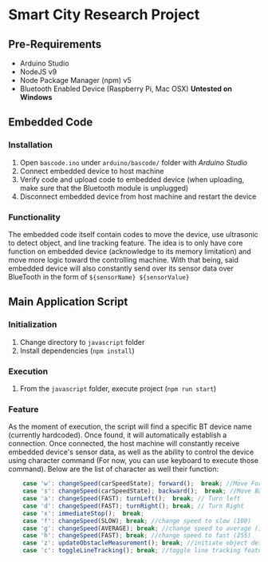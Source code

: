 # Smart City Research Project

## Pre-Requirements

* Arduino Studio
* NodeJS v9
* Node Package Manager (npm) v5
* Bluetooth Enabled Device (Raspberry Pi, Mac OSX) **Untested on Windows**

## Embedded Code

### Installation

1. Open `bascode.ino` under `arduino/bascode/` folder with *Arduino Studio*
2. Connect embedded device to host machine
3. Verify code and upload code to embedded device (when uploading, make sure that the Bluetooth module is unplugged)
4. Disconnect embedded device from host machine and restart the device

### Functionality

The embedded code itself contain codes to move the device, use ultrasonic to detect object, and line tracking feature. The idea is to only have core function on embedded device (acknowledge to its memory limitation) and move more logic toward the controlling machine. With that being, said embedded device will also constantly send over its sensor data over BlueTooth in the form of `${sensorName} ${sensorValue}`

## Main Application Script

### Initialization

1. Change directory to `javascript` folder
2. Install dependencies (`npm install`)

### Execution

1. From the `javascript` folder, execute project (`npm run start`)

### Feature

As the moment of execution, the script will find a specific BT device name (currently hardcoded). Once found, it will automatically establish a connection. Once connected, the host machine will constantly receive embedded device's sensor data, as well as the ability to control the device using character command (For now, you can use keyboard to execute those command). Below are the list of character as well their function:

```javascript
    case 'w': changeSpeed(carSpeedState); forward();  break; //Move Forward
    case 's': changeSpeed(carSpeedState); backward();  break; //Move Backward
    case 'a': changeSpeed(FAST); turnLeft();  break; // Turn left
    case 'd': changeSpeed(FAST); turnRight(); break; // Turn Right
    case 'x': immediateStop();  break; 
    case 'f': changeSpeed(SLOW); break; //change speed to slow (100)
    case 'g': changeSpeed(AVERAGE); break; //change speed to average (128)
    case 'h': changeSpeed(FAST); break; //change speed to fast (255)
    case 'z': updateObstacleMeasurement(); break; //initiate object detection ahead of device
    case 'c': toggleLineTracking(); break; //toggle line tracking feature
```